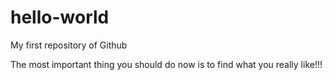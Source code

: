 hello-world
===========

My first repository of Github

The most important thing you should do now is to find what you really like!!!
